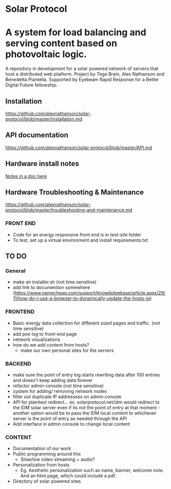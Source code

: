 # Solar Protocol

A system for load balancing and serving content based on photovoltaic logic.
=======
A repository in development for a solar powered network of servers that host a distributed web platform. Project by Tega Brain, Alex Nathanson and Benedetta Piantella. Supported by Eyebeam Rapid Response for a Better Digital Future fellowship.

## Installation

https://github.com/alexnathanson/solar-protocol/blob/master/installation.md

## API documentation

https://github.com/alexnathanson/solar-protocol/blob/master/API.md

## Hardware install notes  

[Notes in a doc here](https://docs.google.com/document/d/1JErF9BTZ0PJqTYizKsbufNywM0OAiGEPdE7eItEyTxQ/edit?usp=sharing)

## Hardware Troubleshooting & Maintenance

https://github.com/alexnathanson/solar-protocol/blob/master/troubleshooting-and-maintenance.md


### FRONT END
* Code for an energy responsive front end is in test-site folder
* To test, set up a virtual environment and install requirements.txt

## TO DO

### General
* make an installer.sh (not time sensitive)
* add link to documention somewhere (https://www.namecheap.com/support/knowledgebase/article.aspx/29/11/how-do-i-use-a-browser-to-dynamically-update-the-hosts-ip)


### FRONTEND

* Basic energy data collection for different sized pages and traffic. (not time sensitive)
* add poe log to front-end page
* network visualizations
* how do we add content from hosts?
	* make our own personal sites for the servers

### BACKEND

* make sure the point of entry log starts rewriting data after 100 entries and doesn't keep adding data forever
* refactor admin console (not time sensitive)
* system for adding/ removing network nodes
* filter out duplicate IP addressses on admin console
* API for plaintext redirect... ex. solarprotocol.net/idm would redirect to the IDM solar server even if its not the point of entry at that moment - another option would be to pass the IDM local content to whichever server is the point of entry as needed through the API
* Add interface in admin console to change local content

### CONTENT

* Documentation of our work
* Public programming around this
	* Slow/low video streaming + audio?
* Personalization from hosts
	* Eg. Aesthetic personalization such as name, banner, welcome note. And an html page, which could include a pdf.
* Directory of solar powered sites
